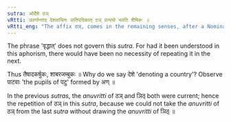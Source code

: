 ```yaml
---
sutra: ओर्देशे ठञ्
vRtti: उवर्णान्ताद् देशवाचिनः प्रातिपदिकात् ठञ् प्रत्ययो भवति शैषिकः ॥
vRtti_eng: "The affix ठञ्, comes in the remaining senses, after a Nominal-stem denoting a locality and ending in उ ॥"
---
```

The phrase 'वृद्धात्' does not govern this _sutra_. For had it been understood in this aphorism, there would have been no necessity of repeating it in the next.

Thus तैषादकर्षुकः, शाबरजम्बुकः ॥ Why do we say देशे 'denoting a country'? Observe पाटवाः 'the pupils of पटु' formed by अण् ॥

In the previous _sutras_, the _anuvritti_ of ठञ् and ञिठ् both were current; hence the repetition of ठञ् in this _sutra_, because we could not take the _anuvritti_ of ठञ् from the last _sutra_ without drawing the _anuvritti_ of ञिठ् ॥
